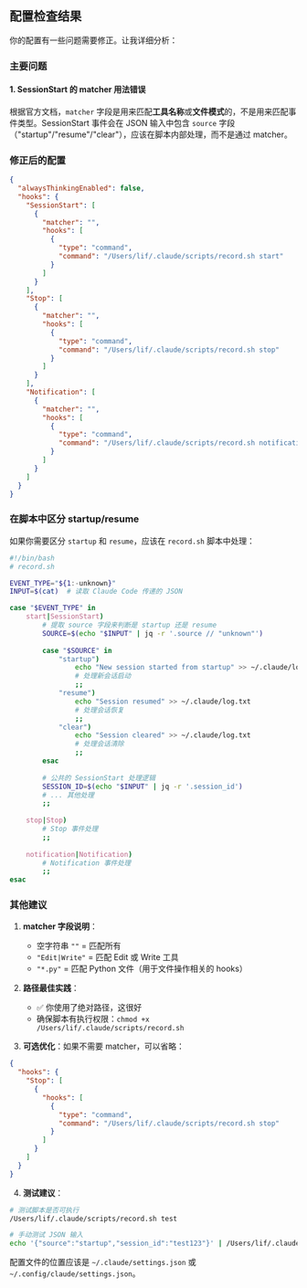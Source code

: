 ## 配置检查结果

你的配置有一些问题需要修正。让我详细分析：

### 主要问题

#### 1. **SessionStart 的 matcher 用法错误**

根据官方文档，`matcher` 字段是用来匹配**工具名称**或**文件模式**的，不是用来匹配事件类型。SessionStart 事件会在 JSON 输入中包含 `source` 字段（"startup"/"resume"/"clear"），应该在脚本内部处理，而不是通过 matcher。

### 修正后的配置

```json
{
  "alwaysThinkingEnabled": false,
  "hooks": {
    "SessionStart": [
      {
        "matcher": "",
        "hooks": [
          {
            "type": "command",
            "command": "/Users/lif/.claude/scripts/record.sh start"
          }
        ]
      }
    ],
    "Stop": [
      {
        "matcher": "",
        "hooks": [
          {
            "type": "command",
            "command": "/Users/lif/.claude/scripts/record.sh stop"
          }
        ]
      }
    ],
    "Notification": [
      {
        "matcher": "",
        "hooks": [
          {
            "type": "command",
            "command": "/Users/lif/.claude/scripts/record.sh notification"
          }
        ]
      }
    ]
  }
}
```

### 在脚本中区分 startup/resume

如果你需要区分 `startup` 和 `resume`，应该在 `record.sh` 脚本中处理：

```bash
#!/bin/bash
# record.sh

EVENT_TYPE="${1:-unknown}"
INPUT=$(cat)  # 读取 Claude Code 传递的 JSON

case "$EVENT_TYPE" in
    start|SessionStart)
        # 提取 source 字段来判断是 startup 还是 resume
        SOURCE=$(echo "$INPUT" | jq -r '.source // "unknown"')
        
        case "$SOURCE" in
            "startup")
                echo "New session started from startup" >> ~/.claude/log.txt
                # 处理新会话启动
                ;;
            "resume")
                echo "Session resumed" >> ~/.claude/log.txt
                # 处理会话恢复
                ;;
            "clear")
                echo "Session cleared" >> ~/.claude/log.txt
                # 处理会话清除
                ;;
        esac
        
        # 公共的 SessionStart 处理逻辑
        SESSION_ID=$(echo "$INPUT" | jq -r '.session_id')
        # ... 其他处理
        ;;
        
    stop|Stop)
        # Stop 事件处理
        ;;
        
    notification|Notification)
        # Notification 事件处理
        ;;
esac
```

### 其他建议

1. **matcher 字段说明**：
   - 空字符串 `""` = 匹配所有
   - `"Edit|Write"` = 匹配 Edit 或 Write 工具
   - `"*.py"` = 匹配 Python 文件（用于文件操作相关的 hooks）

2. **路径最佳实践**：
   - ✅ 你使用了绝对路径，这很好
   - 确保脚本有执行权限：`chmod +x /Users/lif/.claude/scripts/record.sh`

3. **可选优化**：如果不需要 matcher，可以省略：
```json
{
  "hooks": {
    "Stop": [
      {
        "hooks": [
          {
            "type": "command",
            "command": "/Users/lif/.claude/scripts/record.sh stop"
          }
        ]
      }
    ]
  }
}
```

4. **测试建议**：
```bash
# 测试脚本是否可执行
/Users/lif/.claude/scripts/record.sh test

# 手动测试 JSON 输入
echo '{"source":"startup","session_id":"test123"}' | /Users/lif/.claude/scripts/record.sh start
```

配置文件的位置应该是 `~/.claude/settings.json` 或 `~/.config/claude/settings.json`。